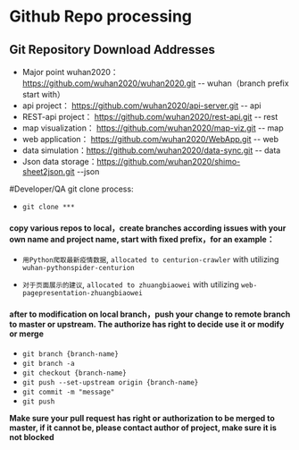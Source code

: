 # Github Repo processing
## Git Repository Download Addresses
- Major point wuhan2020：https://github.com/wuhan2020/wuhan2020.git  -- wuhan（branch prefix start with）
- api project： https://github.com/wuhan2020/api-server.git -- api
- REST-api project： https://github.com/wuhan2020/rest-api.git  -- rest
- map visualization： https://github.com/wuhan2020/map-viz.git -- map
- web application： https://github.com/wuhan2020/WebApp.git  -- web
- data simulation：https://github.com/wuhan2020/data-sync.git  -- data
- Json data storage：https://github.com/wuhan2020/shimo-sheet2json.git --json

#Developer/QA git clone process:
* `git clone *** `

#### copy various repos to local，create branches according issues with your own name and project name, start with fixed prefix，for an example：
* `用Python爬取最新疫情数据`, `allocated to centurion-crawler` with utilizing  `wuhan-pythonspider-centurion`

* `对于页面展示的建议`, `allocated to zhuangbiaowei` with utilizing `web-pagepresentation-zhuangbiaowei` 

#### after to modification on local branch，push your change to remote branch to master or upstream. The authorize has right to decide use it or modify or merge
* `git branch {branch-name} `
* `git branch -a`
* `git checkout {branch-name}`
* `git push --set-upstream origin {branch-name}`
* `git commit -m "message"`
* `git push`

**Make sure your pull request has right or authorization to be merged to master, if it cannot be, please contact author of project, make sure it is not blocked**

